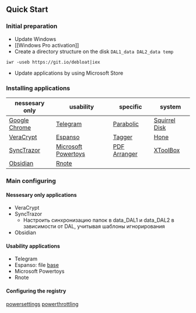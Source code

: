 ## Quick Start 

### Initial preparation

- Update Windows
- [[Windows Pro activation]] 
- Create a directory structure on the disk `DAL1_data DAL2_data temp`
```
iwr -useb https://git.io/debloat|iex
```
- Update applications by using Microsoft Store

### Installing applications

| nessesary only | usability | specific | system |
| ---- | ---- | ---- | ---- |
| [Google Chrome](https://www.google.com/chrome/) | [Telegram](https://desktop.telegram.org/) | [Parabolic](https://github.com/NickvisionApps/Parabolic/releases) | [Squirrel Disk](https://github.com/adileo/squirreldisk/releases) |
| [VeraCrypt](https://veracrypt.eu/en/Downloads.html) | [Espanso](https://github.com/federico-terzi/espanso/releases/download/v2.1.8/Espanso-Win-Installer-x86_64.exe) | [Tagger](https://github.com/NickvisionApps/Tagger/releases) | [Hone](https://www.mediafire.com/file/xdwb4zutkgd31tq/Hone.zip/file) |
| [SyncTrazor](https://github.com/canton7/SyncTrayzor/releases) | [Microsoft Powertoys](https://apps.microsoft.com/detail/XP89DCGQ3K6VLD?hl=en-au&gl=US) | [PDF Arranger](https://github.com/pdfarranger/pdfarranger/releases) | [XToolBox](https://www.mediafire.com/file/z7uwse98qqsqt0z/XToolBox.zip/file) |
| [Obsidian](https://obsidian.md/download) | [Rnote](https://github.com/flxzt/rnote/) |  |  |

### Main configuring

#### Nessesary only applications

- VeraCrypt
- SyncTrazor
	- Настроить синхронизацию папок в data_DAL1 и data_DAL2 в зависимости от DAL, учитывая шаблоны игнорирования 
- Obsidian

#### Usability applications

- Telegram
- Espanso: file [base](https://github.com/SokolovskyMaxim/backup-configuration-files/blob/main/espanso)
- Microsoft Powertoys 
- Rnote

#### Configuring the registry

[powersettings](https://www.mediafire.com/file/ksr24q4zjb3y3tl/powersettings.reg/file)
[powerthrottling](https://www.mediafire.com/file/w8mzlgfjl97kmah/powerthrottling.reg/file)
